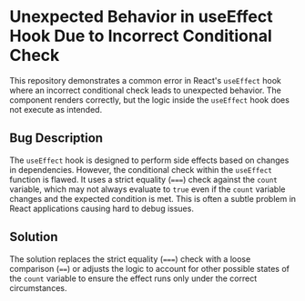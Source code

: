 # Unexpected Behavior in useEffect Hook Due to Incorrect Conditional Check

This repository demonstrates a common error in React's `useEffect` hook where an incorrect conditional check leads to unexpected behavior.  The component renders correctly, but the logic inside the `useEffect` hook does not execute as intended.

## Bug Description
The `useEffect` hook is designed to perform side effects based on changes in dependencies.  However, the conditional check within the `useEffect` function is flawed.  It uses a strict equality (`===`) check against the `count` variable, which may not always evaluate to `true` even if the `count` variable changes and the expected condition is met. This is often a subtle problem in React applications causing hard to debug issues.

## Solution
The solution replaces the strict equality (`===`) check with a loose comparison (`==`) or adjusts the logic to account for other possible states of the `count` variable to ensure the effect runs only under the correct circumstances.